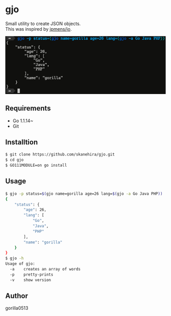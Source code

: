 # gjo
Small utility to create JSON objects.  
This was inspired by [jpmens/jo](https://github.com/jpmens/jo).

![sreenshot](./screenshot.png)

## Requirements
- Go 1.1.14~
- Git

## Installtion
```sh
$ git clone https://github.com/skanehira/gjo.git
$ cd gjo
$ GO111MODULE=on go install
```

## Usage
```sh
$ gjo -p status=$(gjo name=gorilla age=26 lang=$(gjo -a Go Java PHP))
{
    "status": {
        "age": 26,
        "lang": [
            "Go",
            "Java",
            "PHP"
        ],
        "name": "gorilla"
    }
}
$ gjo -h
Usage of gjo:
  -a    creates an array of words
  -p    pretty-prints
  -v    show version
```

## Author
gorilla0513
